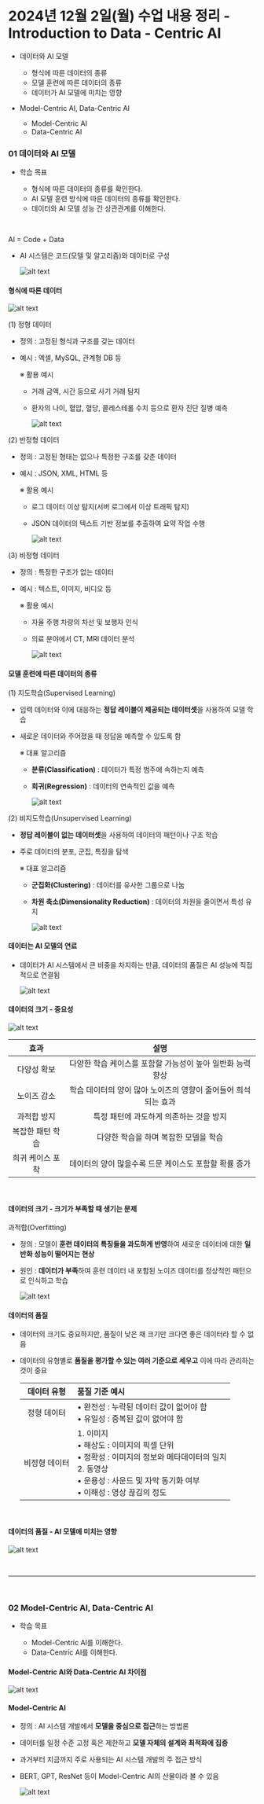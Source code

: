 # 2024년 12월 2일(월) 수업 내용 정리 - Introduction to Data - Centric AI


- 데이터와 AI 모델

  - 형식에 따른 데이터의 종류
  - 모델 훈련에 따른 데이터의 종류
  - 데이터가 AI 모델에 미치는 영향


- Model-Centric AI, Data-Centric AI

  - Model-Centric AI
  - Data-Centric AI



### 01 데이터와 AI 모델

- 학습 목표

  - 형식에 따른 데이터의 종류를 확인한다.
  - AI 모델 훈련 방식에 따른 데이터의 종류를 확인한다.
  - 데이터와 AI 모델 성능 간 상관관계를 이해한다.

<br>



AI = Code + Data

- AI 시스템은 코드(모델 및 알고리즘)와 데이터로 구성

  ![alt text](./images/image_00.png)


#### 형식에 따른 데이터

  ![alt text](./images/image_01.png)

(1) 정형 데이터

- 정의 : 고정된 형식과 구조를 갖는 데이터
- 예시 : 엑셀, MySQL, 관계형 DB 등

  ※ 활용 예시

  - 거래 금액, 시간 등으로 사기 거래 탐지
  - 환자의 나이, 혈압, 혈당, 콜레스테롤 수치 등으로 환자 진단 질병 예측

    ![alt text](./images/image_02.png)



(2) 반정형 데이터

  - 정의 : 고정된 형태는 없으나 특정한 구조를 갖춘 데이터
  - 예시 : JSON, XML, HTML 등

    ※ 활용 예시

      - 로그 데이터 이상 탐지(서버 로그에서 이상 트래픽 탐지)
      - JSON 데이터의 텍스트 기반 정보를 추출하여 요약 작업 수행

        ![alt text](./images/image_03.png)


(3) 비정형 데이터

  - 정의 : 특정한 구조가 없는 데이터
  - 예시 : 텍스트, 이미지, 비디오 등

    ※ 활용 예시

      - 자율 주행 차량의 차선 및 보행자 인식
      - 의료 분야에서 CT, MRI 데이터 분석

        ![alt text](./images/image_04.png)


#### 모델 훈련에 따른 데이터의 종류

(1) 지도학습(Supervised Learning)

  - 입력 데이터와 이에 대응하는 **정답 레이블이 제공되는 데이터셋**을 사용하여 모델 학습
  - 새로운 데이터와 주어졌을 때 정답을 예측할 수 있도록 함

    ※ 대표 알고리즘

      - **분류(Classification)** : 데이터가 특정 범주에 속하는지 예측
      - **회귀(Regression)** : 데이터의 연속적인 값을 예측

        ![alt text](./images/image_05.png)


(2) 비지도학습(Unsupervised Learning)

  - **정답 레이블이 없는 데이터셋**을 사용하여 데이터의 패턴이나 구조 학습
  - 주로 데이터의 분포, 군집, 특징을 탐색

    ※ 대표 알고리즘

      - **군집화(Clustering)** : 데이터를 유사한 그룹으로 나눔
      - **차원 축소(Dimensionality Reduction)** : 데이터의 차원을 줄이면서 특성 유지

        ![alt text](./images/image_06.png)



#### 데이터는 AI 모델의 연료

- 데이터가 AI 시스템에서 큰 비중을 차지하는 만큼, 데이터의 품질은 AI 성능에 직접적으로 연결됨

  ![alt text](./images/image_07.png)



#### 데이터의 크기 - 중요성

  ![alt text](./images/image_08.png)

  |효과|설명|
  |:--:|:--:|
  |다양성 확보|다양한 학습 케이스를 포함할 가능성이 높아 일반화 능력 향상|
  |노이즈 감소|학습 데이터의 양이 많아 노이즈의 영향이 줄어들어 희석되는 효과|
  |과적합 방지|특정 패턴에 과도하게 의존하는 것을 방지|
  |복잡한 패턴 학습|다양한 학습을 하며 복잡한 모델을 학습|
  |희귀 케이스 포착|데이터의 양이 많을수록 드문 케이스도 포함할 확률 증가|
  <br>


#### 데이터의 크기 - 크기가 부족할 때 생기는 문제

과적합(Overfitting)

- 정의 : 모델이 **훈련 데이터의 특징들을 과도하게 반영**하여 새로운 데이터에 대한 **일반화 성능이 떨어지는 현상**
- 원인 : **데이터가 부족**하여 훈련 데이터 내 포함된 노이즈 데이터를 정상적인 패턴으로 인식하고 학습

  ![alt text](./images/image_09.png)


#### 데이터의 품질

- 데이터의 크기도 중요하지만, 품질이 낮은 채 크기만 크다면 좋은 데이터라 할 수 없음
- 데이터의 유형별로 **품질을 평가할 수 있는 여러 기준으로 세우고** 이에 따라 관리하는 것이 중요

  |데이터 유형|품질 기준 예시|
  |:--:|:--|
  |정형 데이터|• 완전성 : 누락된 데이터 값이 없어야 함<br>• 유일성 : 중복된 값이 없어야 함|
  |비정형 데이터|1. 이미지<br>• 해상도 : 이미지의 픽셀 단위<br>• 정확성 : 이미지의 정보와 메타데이터의 일치<br>2. 동영상<br>• 운용성 : 사운드 및 자막 동기화 여부<br>• 이해성 : 영상 끊김의 정도|
  <br>
  


#### 데이터의 품질 - AI 모델에 미치는 영향

![alt text](./images/image_10.png)

<br>
<hr>
<br>


### 02 Model-Centric AI, Data-Centric AI

- 학습 목표

  - Model-Centric AI를 이해한다.
  - Data-Centric AI를 이해한다.



#### Model-Centric AI와 Data-Centric AI 차이점

![alt text](./images/image_11.png)



#### Model-Centric AI

- 정의 : AI 시스템 개발에서 **모델을 중심으로 접근**하는 방법론
- 데이터를 일정 수준 고정 혹은 제한하고 **모델 자체의 설계와 최적화에 집중**
- 과거부터 지금까지 주로 사용되는 AI 시스템 개발의 주 접근 방식
- BERT, GPT, ResNet 등이 Model-Centric AI의 산물이라 볼 수 있음

  ![alt text](./images/image_12.png)
